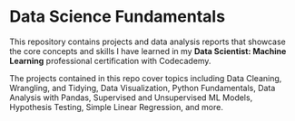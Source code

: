 # Data Science Fundamentals

This repository contains projects and data analysis reports that showcase the core concepts and skills I have learned in my **Data Scientist: Machine Learning** professional certification with Codecademy.

The projects contained in this repo cover topics including Data Cleaning, Wrangling, and Tidying, Data Visualization, Python Fundamentals, Data Analysis with Pandas, Supervised and Unsupervised ML Models, Hypothesis Testing, Simple Linear Regression, and more.
